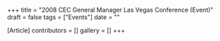+++
title = "2008 CEC General Manager Las Vegas Conference (Event)"
draft = false
tags = ["Events"]
date = ""

[Article]
contributors = []
gallery = []
+++